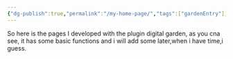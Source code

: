 ```yaml
---
{"dg-publish":true,"permalink":"/my-home-page/","tags":["gardenEntry"],"created":"2025-06-12T09:17:21.265+08:00","updated":"2025-06-11T20:40:20.000+08:00"}
---
```




So here is the pages I developed with the plugin digital garden, as you cna see, it has some basic functions and i will add some later,when i have time,i guess.



